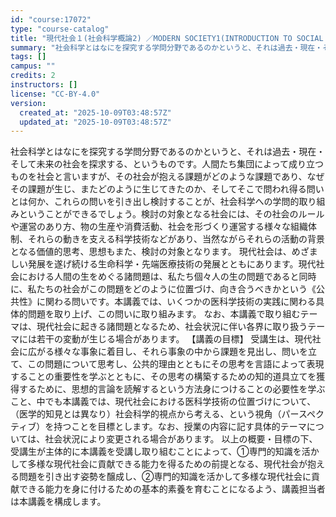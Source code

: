 ```yaml
---
id: "course:17072"
type: "course-catalog"
title: "現代社会１(社会科学概論2) ／MODERN SOCIETY1(INTRODUCTION TO SOCIAL SCIENCE 2)"
summary: "社会科学とはなにを探究する学問分野であるのかというと、それは過去・現在・そして未来の社会を探求する、というものです。人間たち集団によって成り立つものを社会と言いますが、その社会が抱える課題がどのような課題であり、なぜその課題が生じ、またどの…"
tags: []
campus: ""
credits: 2
instructors: []
license: "CC-BY-4.0"
version:
  created_at: "2025-10-09T03:48:57Z"
  updated_at: "2025-10-09T03:48:57Z"
---
```

社会科学とはなにを探究する学問分野であるのかというと、それは過去・現在・そして未来の社会を探求する、というものです。人間たち集団によって成り立つものを社会と言いますが、その社会が抱える課題がどのような課題であり、なぜその課題が生じ、またどのように生じてきたのか、そしてそこで問われ得る問いとは何か、これらの問いを引き出し検討することが、社会科学への学問的取り組みということができるでしょう。検討の対象となる社会には、その社会のルールや運営のあり方、物の生産や消費活動、社会を形づくり運営する様々な組織体制、それらの動きを支える科学技術などがあり、当然ながらそれらの活動の背景となる価値的思考、思想もまた、検討の対象となります。 現代社会は、めざましい発展を遂げ続ける生命科学・先端医療技術の発展とともにあります。現代社会における人間の生をめぐる諸問題は、私たち個々人の生の問題であると同時に、私たちの社会がこの問題をどのように位置づけ、向き合うべきかという《公共性》に関わる問いです。本講義では、いくつかの医科学技術の実践に関わる具体的問題を取り上げ、この問いに取り組みます。 なお、本講義で取り組むテーマは、現代社会に起きる諸問題となるため、社会状況に伴い各界に取り扱うテーマには若干の変動が生じる場合があります。 【講義の目標】 受講生は、現代社会に広がる様々な事象に着目し、それら事象の中から課題を見出し、問いを立て、この問題について思考し、公共的理由とともにその思考を言語によって表現することの重要性を学ぶとともに、その思考の構築するための知的道具立てを獲得するために、思想的言論を読解するという方法身につけることの必要性を学ぶこと、中でも本講義では、現代社会における医科学技術の位置づけについて、（医学的知見とは異なり）社会科学的視点から考える、という視角（パースペクティブ）を持つことを目標とします。なお、授業の内容に記す具体的テーマについては、社会状況により変更される場合があります。 以上の概要・目標の下、受講生が主体的に本講義を受講し取り組むことによって、①専門的知識を活かして多様な現代社会に貢献できる能力を得るための前提となる、現代社会が抱える問題を引き出す姿勢を醸成し、②専門的知識を活かして多様な現代社会に貢献できる能力を身に付けるための基本的素養を育むことになるよう、講義担当者は本講義を構成します。
